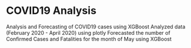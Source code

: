 # COVID19 Analysis
Analysis and Forecasting of COVID19 cases using XGBoost
Analyzed data (February 2020 - April 2020) using plotly
Forecasted the number of Confirmed Cases and Fatalities for the month of May using XGBoost
